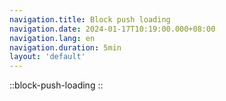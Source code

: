 ```yaml
---
navigation.title: Block push loading
navigation.date: 2024-01-17T10:19:00.000+08:00
navigation.lang: en
navigation.duration: 5min
layout: 'default'
---
```


::block-push-loading
::
